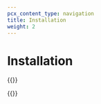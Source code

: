 ```yaml
---
pcx_content_type: navigation
title: Installation
weight: 2
---
```



# Installation

{{<render file="_railgun-deprecation-notice.md">}}

{{<directory-listing>}}
